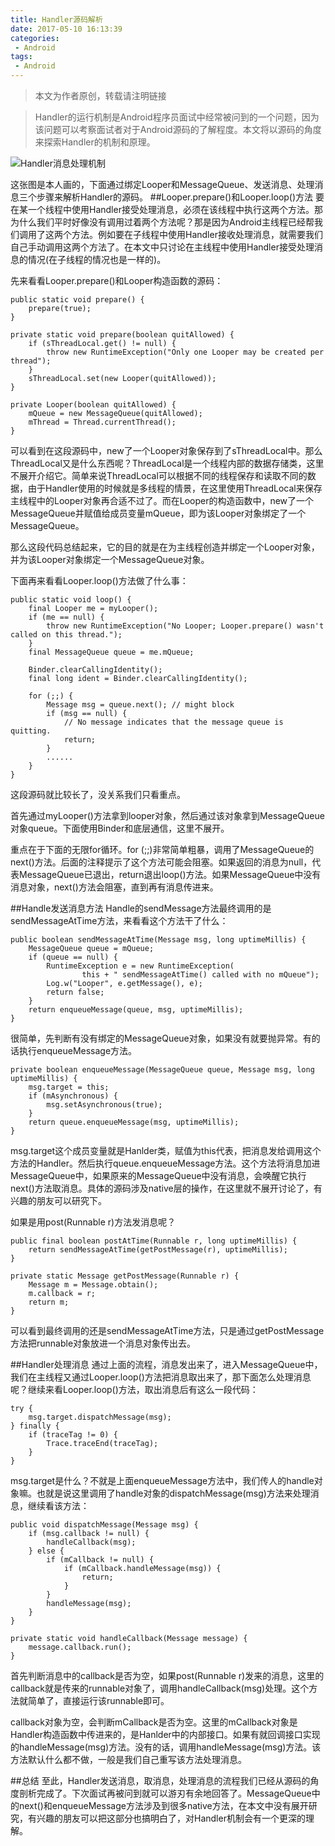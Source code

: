 ```yaml
---
title: Handler源码解析
date: 2017-05-10 16:13:39
categories:
 - Android
tags:
 - Android
---
```

> 本文为作者原创，转载请注明链接

> Handler的运行机制是Android程序员面试中经常被问到的一个问题，因为该问题可以考察面试者对于Android源码的了解程度。本文将以源码的角度来探索Handler的机制和原理。

![Handler消息处理机制](http://upload-images.jianshu.io/upload_images/5586297-ebad33f3bcaf7fb8.jpg?imageMogr2/auto-orient/strip%7CimageView2/2/w/1240)

这张图是本人画的，下面通过绑定Looper和MessageQueue、发送消息、处理消息三个步骤来解析Handler的源码。
##Looper.prepare()和Looper.loop()方法
要在某一个线程中使用Handler接受处理消息，必须在该线程中执行这两个方法。那为什么我们平时好像没有调用过着两个方法呢？那是因为Android主线程已经帮我们调用了这两个方法。例如要在子线程中使用Handler接收处理消息，就需要我们自己手动调用这两个方法了。在本文中只讨论在主线程中使用Handler接受处理消息的情况(在子线程的情况也是一样的)。

先来看看Looper.prepare()和Looper构造函数的源码：

    public static void prepare() {
        prepare(true);
    }

    private static void prepare(boolean quitAllowed) {
        if (sThreadLocal.get() != null) {
            throw new RuntimeException("Only one Looper may be created per thread");
        }
        sThreadLocal.set(new Looper(quitAllowed));
    }

    private Looper(boolean quitAllowed) {
        mQueue = new MessageQueue(quitAllowed);
        mThread = Thread.currentThread();
    }

可以看到在这段源码中，new了一个Looper对象保存到了sThreadLocal中。那么ThreadLocal又是什么东西呢？ThreadLocal是一个线程内部的数据存储类，这里不展开介绍它。简单来说ThreadLocal可以根据不同的线程保存和读取不同的数据，由于Handler使用的时候就是多线程的情景，在这里使用ThreadLocal来保存主线程中的Looper对象再合适不过了。而在Looper的构造函数中，new了一个MessageQueue并赋值给成员变量mQueue，即为该Looper对象绑定了一个MessageQueue。

那么这段代码总结起来，它的目的就是在为主线程创造并绑定一个Looper对象，并为该Looper对象绑定一个MessageQueue对象。

下面再来看看Looper.loop()方法做了什么事：

    public static void loop() {
        final Looper me = myLooper();
        if (me == null) {
            throw new RuntimeException("No Looper; Looper.prepare() wasn't called on this thread.");
        }
        final MessageQueue queue = me.mQueue;

        Binder.clearCallingIdentity();
        final long ident = Binder.clearCallingIdentity();

        for (;;) {
            Message msg = queue.next(); // might block
            if (msg == null) {
                // No message indicates that the message queue is quitting.
                return;
            }
            ......
        }
    }

这段源码就比较长了，没关系我们只看重点。

首先通过myLooper()方法拿到looper对象，然后通过该对象拿到MessageQueue对象queue。下面使用Binder和底层通信，这里不展开。

重点在于下面的无限for循环。for (;;)非常简单粗暴，调用了MessageQueue的next()方法。后面的注释提示了这个方法可能会阻塞。如果返回的消息为null，代表MessageQueue已退出，return退出loop()方法。如果MessageQueue中没有消息对象，next()方法会阻塞，直到再有消息传进来。

##Handle发送消息方法
Handle的sendMessage方法最终调用的是sendMessageAtTime方法，来看看这个方法干了什么：

    public boolean sendMessageAtTime(Message msg, long uptimeMillis) {
        MessageQueue queue = mQueue;
        if (queue == null) {
            RuntimeException e = new RuntimeException(
                    this + " sendMessageAtTime() called with no mQueue");
            Log.w("Looper", e.getMessage(), e);
            return false;
        }
        return enqueueMessage(queue, msg, uptimeMillis);
    }

很简单，先判断有没有绑定的MessageQueue对象，如果没有就要抛异常。有的话执行enqueueMessage方法。

    private boolean enqueueMessage(MessageQueue queue, Message msg, long uptimeMillis) {
        msg.target = this;
        if (mAsynchronous) {
            msg.setAsynchronous(true);
        }
        return queue.enqueueMessage(msg, uptimeMillis);
    }

msg.target这个成员变量就是Hanlder类，赋值为this代表，把消息发给调用这个方法的Handler。然后执行queue.enqueueMessage方法。这个方法将消息加进MessageQueue中，如果原来的MessageQueue中没有消息，会唤醒它执行next()方法取消息。具体的源码涉及native层的操作，在这里就不展开讨论了，有兴趣的朋友可以研究下。

如果是用post(Runnable r)方法发消息呢？

    public final boolean postAtTime(Runnable r, long uptimeMillis) {
        return sendMessageAtTime(getPostMessage(r), uptimeMillis);
    }

    private static Message getPostMessage(Runnable r) {
        Message m = Message.obtain();
        m.callback = r;
        return m;
    }

可以看到最终调用的还是sendMessageAtTime方法，只是通过getPostMessage方法把runnable对象放进一个消息对象传出去。

##Handler处理消息
通过上面的流程，消息发出来了，进入MessageQueue中，我们在主线程又通过Looper.loop()方法把消息取出来了，那下面怎么处理消息呢？继续来看Looper.loop()方法，取出消息后有这么一段代码：

    try {
        msg.target.dispatchMessage(msg);
    } finally {
        if (traceTag != 0) {
            Trace.traceEnd(traceTag);
        }
    }

msg.target是什么？不就是上面enqueueMessage方法中，我们传人的handle对象嘛。也就是说这里调用了handle对象的dispatchMessage(msg)方法来处理消息，继续看该方法：

    public void dispatchMessage(Message msg) {
        if (msg.callback != null) {
            handleCallback(msg);
        } else {
            if (mCallback != null) {
                if (mCallback.handleMessage(msg)) {
                    return;
                }
            }
            handleMessage(msg);
        }
    }

    private static void handleCallback(Message message) {
        message.callback.run();
    }

首先判断消息中的callback是否为空，如果post(Runnable r)发来的消息，这里的callback就是传来的runnable对象了，调用handleCallback(msg)处理。这个方法就简单了，直接运行该runnable即可。

callback对象为空，会判断mCallback是否为空。这里的mCallback对象是Handler构造函数中传进来的，是Hanlder中的内部接口。如果有就回调接口实现的handleMessage(msg)方法。没有的话，调用handleMessage(msg)方法。该方法默认什么都不做，一般是我们自己重写该方法处理消息。

##总结
至此，Handler发送消息，取消息，处理消息的流程我们已经从源码的角度剖析完成了。下次面试再被问到就可以游刃有余地回答了。MessageQueue中的next()和enqueueMessage方法涉及到很多native方法，在本文中没有展开研究，有兴趣的朋友可以把这部分也搞明白了，对Handler机制会有一个更深的理解。

